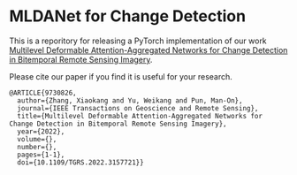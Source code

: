 # MLDANet for Change Detection

This is a reporitory for releasing a PyTorch implementation of our work [Multilevel Deformable Attention-Aggregated Networks for Change Detection in Bitemporal Remote Sensing Imagery](https://ieeexplore.ieee.org/abstract/document/9730826).


Please cite our paper if you find it is useful for your research.

```
@ARTICLE{9730826,
  author={Zhang, Xiaokang and Yu, Weikang and Pun, Man-On},
  journal={IEEE Transactions on Geoscience and Remote Sensing}, 
  title={Multilevel Deformable Attention-Aggregated Networks for Change Detection in Bitemporal Remote Sensing Imagery}, 
  year={2022},
  volume={},
  number={},
  pages={1-1},
  doi={10.1109/TGRS.2022.3157721}}
  ```
